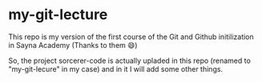 # my-git-lecture

This repo is my version of the first course of the Git and Github initilization in Sayna Academy (Thanks to them :smile:)

So, the project sorcerer-code is actually upladed in this repo (renamed to "my-git-lecure" in my case) and in it I will add some other things.